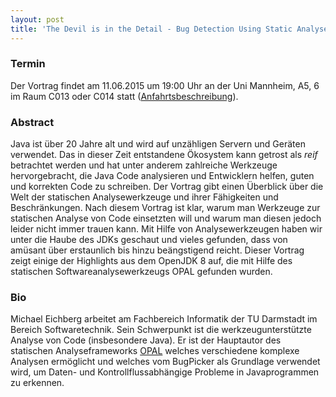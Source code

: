 ```yaml
---
layout: post
title: 'The Devil is in the Detail - Bug Detection Using Static Analyses'
---
```


### Termin

Der Vortrag findet am 11.06.2015 um 19:00 Uhr an der Uni Mannheim, A5, 6 im Raum C013 oder C014 statt ([Anfahrtsbeschreibung](/getting-there)).

### Abstract

Java ist über 20 Jahre alt und wird auf unzähligen Servern und Geräten verwendet. Das in dieser Zeit entstandene Ökosystem kann getrost als *reif* betrachtet werden und hat unter anderem zahlreiche Werkzeuge hervorgebracht, die Java Code analysieren und Entwicklern helfen, guten und korrekten Code zu schreiben. Der Vortrag gibt einen Überblick über die Welt der statischen Analysewerkzeuge und ihrer Fähigkeiten und Beschränkungen. Nach diesem Vortrag ist klar, warum man Werkzeuge zur statischen Analyse von Code einsetzten will und warum man diesen jedoch leider nicht immer trauen kann.
Mit Hilfe von Analysewerkzeugen haben wir unter die Haube des JDKs geschaut und vieles gefunden,  dass  von amüsant über erstaunlich bis hinzu beängstigend reicht. Dieser Vortrag zeigt einige der Highlights aus dem OpenJDK 8 auf, die mit Hilfe des statischen Softwareanalysewerkzeugs OPAL gefunden wurden.

### Bio

Michael Eichberg arbeitet am Fachbereich Informatik der TU Darmstadt im Bereich Softwaretechnik. Sein Schwerpunkt ist die werkzeugunterstützte Analyse von Code (insbesondere Java). Er ist der Hauptautor des statischen Analyseframeworks [OPAL](http://www.opal-project.de/) welches verschiedene komplexe Analysen ermöglicht und welches vom BugPicker als Grundlage verwendet wird, um Daten- und Kontrollflussabhängige Probleme in Javaprogrammen zu erkennen. 
